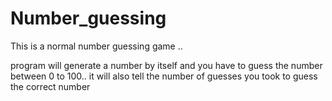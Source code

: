 # Number_guessing
This is a normal number guessing game ..

program will generate a number by itself and
you have to guess the number between 0 to 100..
it will also tell the number of guesses you took to guess the correct number  
